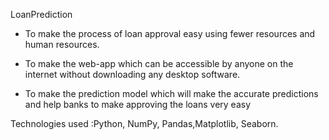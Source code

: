 LoanPrediction

* To make the process of loan approval easy using fewer resources and human resources.

* To make the web-app which can be accessible by anyone on the internet without downloading any desktop software.

* To make the prediction model which will make the accurate predictions and help banks to make approving the loans very easy

Technologies used :Python, NumPy, Pandas,Matplotlib, Seaborn.
